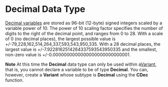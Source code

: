 
# Decimal Data Type

[Decimal variables](b8bdf64f-5920-1ae9-16d0-b26d09524a30.md) are stored as 96-bit (12-byte) signed integers scaled by a variable power of 10. The power of 10 scaling factor specifies the number of digits to the right of the decimal point, and ranges from 0 to 28. With a scale of 0 (no decimal places), the largest possible value is +/-79,228,162,514,264,337,593,543,950,335. With a 28 decimal places, the largest value is +/-7.9228162514264337593543950335 and the smallest, non-zero value is +/-0.0000000000000000000000000001.


 **Note**  At this time the  **Decimal** data type can only be used within a[Variant](b8bdf64f-5920-1ae9-16d0-b26d09524a30.md), that is, you cannot declare a variable to be of type  **Decimal**. You can, however, create a **Variant** whose subtype is **Decimal** using the **CDec** function.

